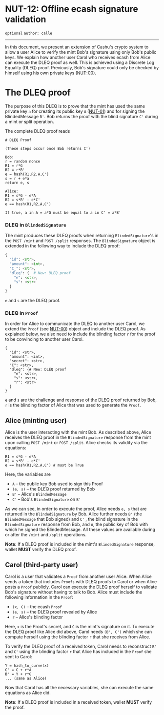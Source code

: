 NUT-12: Offline ecash signature validation
==========================

`optional` `author: calle`

---

In this document, we present an extension of Cashu's crypto system to allow a user Alice to verify the mint Bob's signature using only Bob's public keys. We explain how another user Carol who receives ecash from Alice can execute the DLEQ proof as well. This is achieved using a Discrete Log Equality (DLEQ) proof. Previously, Bob's signature could only be checked by himself using his own private keys ([NUT-00](00)). 

# The DLEQ proof
The purpose of this DLEQ is to prove that the mint has used the same private key `a` for creating its public key `A` ([NUT-01](01)) and for signing the BlindedMessage `B'`. Bob returns the proof with the blind signature `C'` during a mint or split operation. 

The complete DLEQ proof reads
```
# DLEQ Proof

(These steps occur once Bob returns C')

Bob:
r = random nonce
R1 = r*G
R2 = r*B'
e = hash(R1,R2,A,C')
s = r + e*a
return e, s

Alice:
R1 = s*G - e*A
R2 = s*B' - e*C'
e == hash(R1,R2,A,C')

If true, a in A = a*G must be equal to a in C' = a*B'
```

### DLEQ in `BlindedSignature`

The mint produces these DLEQ proofs when returning `BlindedSignature`'s in the `POST /mint` and `POST /split` responses. The `BlindedSignature` object is extended in the following way to include the DLEQ proof:

```python
{
  "id": <str>,
  "amount": <int>,
  "C_": <str>,
  "dleq": {  # New: DLEQ proof
    "e": <str>,
    "s": <str>
  }
}

```

`e` and `s` are the DLEQ proof. 

### DLEQ in `Proof`

In order for Alice to communicate the DLEQ to another user Carol, we extend the `Proof` (see [NUT-00](00)) object and include the DLEQ proof. As explained below, we also need to include the blinding factor `r` for the proof to be convincing to another user Carol.

```
{
  "id": <str>,
  "amount": <int>,
  "secret": <str>,
  "C": <str>,
  "dleq": {# New: DLEQ proof
    "e": <str>,
    "s": <str>,
    "r": <str>
  }
}
```
`e` and `s` are the challenge and response of the DLEQ proof returned by Bob, `r` is the blinding factor of Alice that was used to generate the `Proof`.

## Alice (minting user)

Alice is the user interacting with the mint Bob. As described above, Alice receives the DLEQ proof in the `BlindedSignature` response from the mint upon calling `POST /mint` or `POST /split`. Alice checks its validity via the equations:

```
R1 = s*G - e*A
R2 = s*B' - e*C'
e == hash(R1,R2,A,C') # must be True
```

Here, the variables are
- `A` – the public key Bob used to sign this Proof
- `(e, s)` – the DLEQ proof returned by Bob
- `B'` – Alice's `BlindedMessage`
- `C'` – Bob's `BlindedSignature` on `B'`

As we can see, in order to execute the proof, Alice needs `e, s` that are returned in the `BlindedSignature` by Bob. Alice further needs `B'` (the `BlindedMessage` that Bob signed) and `C'` , the blind signature in the `BlindedSignature` response from Bob, and `A`, the public key of Bob with which he signed the BlindedMessage. All these values are available during or after the `/mint` and `/split` operations.

**Note:** If a DLEQ proof is included in the mint's `BlindedSignature` response, wallet **MUST** verify the DLEQ proof. 

## Carol (third-party user)

Carol is a user that validates a `Proof` from another user Alice. When Alice sends a token that includes `Proofs` with DLEQ proofs to Carol or when Alice posts a `Proof` publicly, Carol can execute the DLEQ proof herself to validate Bob's signature without having to talk to Bob. Alice must include the following information in the `Proof`:

- `(x, C)` – the ecash `Proof`
- `(e, s)` – the DLEQ proof revealed by Alice
- `r` – Alice's blinding factor

Here, `x` is the Proof's secret, and `C` is the mint's signature on it. To execute the DLEQ proof like Alice did above, Carol needs `(B', C')` which she can compute herself using the blinding factor `r` that she receives from Alice.

To verify the DLEQ proof of a received token, Carol needs to reconstruct `B'` and `C'` using the blinding factor `r` that Alice has included in the `Proof` she sent to Carol:

```
Y = hash_to_curve(x)
C' = C + r*A
B' = Y + r*G
... (same as Alice)
```

Now that Carol has all the necessary variables, she can execute the same equations as Alice did.

**Note:** If a DLEQ proof is included in a received token, wallet **MUST** verify the proof. 
